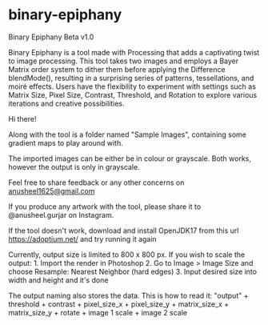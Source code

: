 # binary-epiphany

Binary Epiphany Beta v1.0

Binary Epiphany is a tool made with Processing that adds a captivating twist to image processing. This tool takes two images and employs a Bayer Matrix order system to dither them before applying the Difference blendMode(), resulting in a surprising series of patterns, tessellations, and moiré effects. Users have the flexibility to experiment with settings such as Matrix Size, Pixel Size, Contrast, Threshold, and Rotation to explore various iterations and creative possibilities.

Hi there!

Along with the tool is a folder named "Sample Images", containing some gradient maps to play around with.

The imported images can be either be in colour or grayscale. Both works, however the output is only in grayscale.

Feel free to share feedback or any other concerns on anusheel1625@gmail.com

If you produce any artwork with the tool, please share it to @anusheel.gurjar on Instagram.

If the tool doesn't work, download and install OpenJDK17 from this url https://adoptium.net/ and try running it again

Currently, output size is limited to 800 x 800 px. If you wish to scale the output:
  	1. Import the render in Photoshop
	2. Go to Image > Image Size and choose Resample: Nearest Neighbor (hard edges)
	3. Input desired size into width and height and it's done

The output naming also stores the data. This is how to read it:
"output" + threshold + contrast + pixel_size_x + pixel_size_y + matrix_size_x + matrix_size_y + rotate + image 1 scale + image 2 scale
